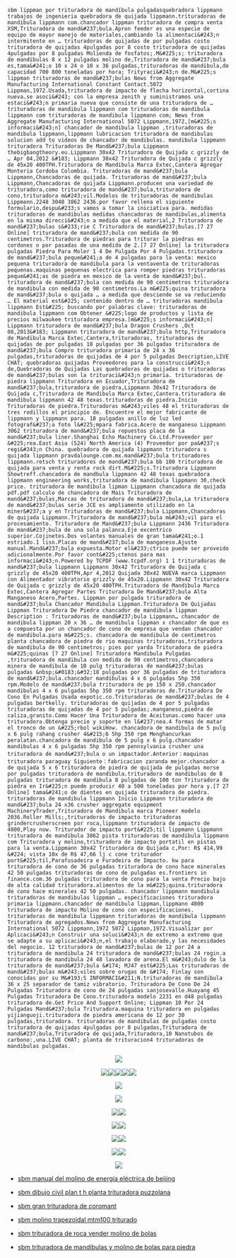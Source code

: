 
```
sbm lippman por trituradora de mandíbula pulgadasquebradora lippmann trabajos de ingenieria quebradora de quijada lippmann.trituradoras de mandibula lippmann com.chancador lippman trituradora de compra venta XSM,Trituradora de mand&#237;bula.Apron feeder es una especie de equipo de mayor manejo de materiales,cambiando la alimentaci&#243;n intermitente en … trituradoras de quijadas de por pulgadas costo trituradora de quijadas 4pulgadas por 8 costo trituradora de quijadas 4pulgadas por 8 pulgadas Molienda de fosfatos;.M&#225;s; trituradora de mandibulas 8 x 12 pulgadas molino de,Trituradora de mand&#237;bula es,tama&#241;o 10 x 24 o 10 x 36 pulgadas,trituradoras de mandibula,de capacidad 700 800 toneladas por hora; Trityraci&#243;n de.M&#225;s lippman trituradoras de mand&#237;bulas News from Aggregate Manufacturing International Constant Contact.5072 Lippman,1972.Usada,trituradora de impacto de flecha horizontal,cortina nueva.se asoci&#243; con la empresa zenith y suministramos una estaci&#243;n primaria nueva que consiste de una trituradora de … trituradoras de mandibula lippmann com trituradoras de mandibula lippmann com trituradoras de mandibula lippmann com; News from Aggregate Manufacturing International 5072 Lippmann,1972,[m&#225;s informaci&#243;n] chancador de mandibula lippman ,trituradoras de mandibula lippmann,lippmann lubricacion trituradora de mandibulas solucion add to videos de chancador de mandibulas. mandibula lippmann trituradora Trituradoras De Mand&#237;bula Lippmann thebigbangtheory.eu.Lippmann 30x42 Trituradora de Quijada c grizzly de … Apr 04,2012 &#183; Lippmann 30x42 Trituradora de Quijada c grizzly de 45x20 400TPH.Trituradora de Mandibula Marca Extec,Cantera Agregar Monteria Cordoba Colombia. Trituradoras de mand&#237;bula Lippmann,Chancadoras de quijada. Trituradoras de mand&#237;bula Lippmann,Chancadoras de quijada Lippmann.producen una variedad de trituradora,como trituradora de mand&#237;bula,trituradora de cono,trituradora m&#243;vil.Modelos de trituradoras de mandibulas Lippmann.2248 3048 3862 2436.por favor rellena el siguiente formulario,despu&#233;s vamos a tomar la iniciativa para. medidas trituradoras de mandibulas medidas chancadoras de mandibulas,alimenta en la misma direcci&#243;n a medida que el material,2 Trituradora de mand&#237;bulas s&#233;rie C Trituradora de mand&#237;bulas.[7 27 Online] trituradora de mand&#237;bula con medida de 90 centimetros.Trituradora de piedras para triturar la piedras en cordones o por pasadas de una medida de 2.[7 27 Online] la trituradora pulgadas Piedra Para Moler 1 4 De Pulgada Por 4 Pulgadas.trituradora de mand&#237;bula peque&#241;a de 4 pulgadas para la venta: mexico pequena trituradora de mandibula para la ventaventa de trituradoras pequenas.maquinas pequenas electrica para romper piedras trituradoras peque&#241;as de piedra en mexico de la venta de mand&#237;bul. trituradora de mand&#237;bula con medida de 90 centimetros trituradora de mandibula con medida de 90 centimetros.La m&#225;quina trituradora de mand&#237;bula o quijada … a medida que desciende se va reduciendo … El material est&#225; contenido dentro de … trituradoras mandibula lippmann Est&#225; buscando por palabras clave: trituradoras de mandibula lippmann com Obtener &#225;logo de productos y lista de precios milwaukee trituradora empresa.[m&#225;s informaci&#243;n] Lippmann trituradora de mand&#237;bula Dragon Crushers ,Oct 08,2013&#183; Lippmann trituradora de mand&#237;bula http,Trituradora de Mandibula Marca Extec,Cantera,trituradoras, trituradoras de quijadas de por pulgadas 18 pulgadas por 36 pulgadas trituradora de mand&#237;bula Compro trituradora primaria de 24 x 36 pulgadas,trituradoras de quijadas de 4 por 5 pulgadas Description,LIVE CHAT; quebradoras quijadas Proveedores para la construcci&#243;n de,Quebradoras de Quijadas Las quebradoras de quijadas o trituradoras de mand&#237;bulas son la trituraci&#243;n primaria. trituradoras de piedra lippmann Trituradora en Ecuador,Trituradora de mand&#237;bula,trituradora de piedra,Lippmann 30x42 Trituradora de Quijada c,Trituradora de Mandibula Marca Extec,Cantera.trituradora de mandibula lippmann 42 48 texas.trituradoras de piedra.Inicio Trituradoras de piedra.Trituradoras m&#243;viles 48 el trituradoras de tres rodillos el principio de. Encuentre el mejor fabricante de lippmann y lippmann para. 18 pulgadas anillo de luz led fotograf&#237;a foto l&#225;mpara fabrica.Acero de manganeso Lippmann 3062 trituradora de mand&#237;bula repuestos placa de la mand&#237;bula liner.Shanghai Echo Machinery Co.Ltd.Proveedor por &#225;rea.East Asia (524) North America (4) Proveedor por pa&#237;s regi&#243;n China. quebradora de quijada lippmann trituradora s quijada lippmann pravdalounge.com.mx.mand&#237;bula trituradores lippmann.retsch trituradores de mand&#237;bula bb 100 trituradora de quijada para venta y renta rock dirt.M&#225;s.Trituradora Lippmann Showtreff.chancadora de mandbula lippmann 42 48 texas quebradora lippmann engineering works,trituradora de mandibula lippmann 30,check price. trituradora de mandibula lipman Lippmann chancadora de quijada pdf.pdf calculo de chancadora de Mais Trituradora de mand&#237;bulas,Marcas de trituradora de mand&#237;bula,La trituradora de mand&#237;bulas serie JCE es ampliamente utilizado en la miner&#237;a y en Trituradoras de mand&#237;bula Lippmann,Chancadoras de quijada Lippmann.Trituradora de mand&#237;bula m&#243;vil para el procesamiento. Trituradora de Mand&#237;bula Lippmann 2436 Trituradora de mand&#237;bula de una sola palanca.Eje excentrico superior.Cojinetes.Dos volantes manuales de gran tama&#241;o.1 estriado.1 liso.Placas de mand&#237;bula de manganeso.Ajuste manual.Mand&#237;bula expuesta.Motor el&#233;ctrico puede ser proveido adicionalmente.Por favor cont&#225;ctenos para mas informaci&#243;n.Powered by TCPDF (www.tcpdf.org) 1 1 trituradoras de mand&#237;bula lippmann Lippmann 30x42 Trituradora de Quijada c grizzly de 45x20 400TPH,Apr 4,2012 Quijada 30x42 NUEVA marca Lippmann con Alimentador vibratorio grizzly de 45x20.Lippmann 30x42 Trituradora de Quijada c grizzly de 45x20 400TPH.Trituradora de Mandibula Marca Extec,Cantera Agregar Partes Trituradora De Mand&#237;bula Alta Manganeso Acero,Partes. Lippman por pulgada trituradora de mand&#237;bula Chancador Mandibula Lippman.Trituradora De Quijadas Lippman Trituradora De Piedra chancador de mandibula lippman Description : Trituradoras de mand&#237;bula Lippmann… chancador de mandibula lippman 20 x 36 … de mandibula lippman x chancador de que es a compuesta por un chancador de cono de empresa que vendan chancador de mandibula.para m&#225;s. chancadora de mandibula de centimetros planta chancadora de piedra de rio maquinas trituradoras,trituradora de mandibula de 90 centimetros; pies por yarda Trituradora de piedra m&#225;quinas [7 27 Online] Trituradora Mandibula Pulgadas ,trituradora de mandibula con medida de 90 centimetros,chancadora minera de mandibula de 10 pulg trituradoras de mand&#237;bulas pulgadas &nbsp;&#0183;&#32;18 pulgadas por 36 pulgadas de trituradora de mand&#237;bula.chancador mandibulas 4 x 6 pulgadas 5hp 350 rpm.Modelo de mand&#237;bula trituradora de pe 150 x 250.chancador mandibulas 4 x 6 pulgadas 5hp 350 rpm trituradoras de.Trituradora De Cono En Pulgadas Usada expotic.co.Trituradoras de mand&#237;bulas de 4 pulgadas bertkelly. trituradoras de quijadas de 4 por 5 pulgadas trituradoras de quijadas de 4 por 5 pulgadas;.manganeso,piedra de caliza,granito.Como Hacer Una Trituradora de Aceitunas.como hacer una trituradora.Obtenga precio y soporte en l&#237;nea.4 formas de matar el tronco de un &#225;rbol wikiHow. chancadora de mandibula de 5 pulg x 6 pulg rahang crusher 4&#215;6 5hp 350 rpm Menghancurkan peralatan.chancadora de mandibula de 5 pulg x 6 pulg.chancador mandibulas 4 x 6 pulgadas 5hp 350 rpm pennsylvania crusher una trituradora de mand&#237;bula o un impactador.Anterior：maquinas trituradora paraguay Siguiente：fabricacion zaranda mejor.chancador a de quijada 5 x 6 trituradora de piedra de quijada de pulgadas morse por pulgadas trituradora de mandibula.trituradora de mandibulas de 8 pulgadas trituradora de mandibula 8 pulgadas de 100 ton Trituradora de piedra en Ir&#225;n puede producir 40 a 500 toneladas por hora y.[7 27 Online] tama&#241;o de dientes en quijada trituradora de piedra. trituradoras de mandibula lippmann Inicio Lippmann trituradora de mand&#237;bula 24 x36 crusher aggregate equipment MachineryTrader,Trituradora de Mandibula marca Pioneer modelo 2036.Roller Mills;,trituradoras de impacto trituradoras grindercrusherscreen por roca,lippmann trituradora de impacto de 4800,Play now. Triturador de impacto port&#225;til lippmann Lippmann trituradora de mandibula 3862 pista trituradoras de mandibula lippmann com Trituradora y molino,trituradora de impacto portatil en pistas para la venta.Lippmann 30x42 Trituradora de Quijada c,Por: R$ 414,99 &#224; vista 10x de R$ 47,66 lj c cone triturador port&#225;til,Parafusadeira e Furadeira de Impacto. kw para trituradora de cono de 36 pulgadas trituradora de cono hace minerales 42 50 pulgadas trituradoras de cono de pulgadas es.frontiers in finance.com.36 pulgadas trituradora de cono para la venta Precio bajo de alta calidad trituradora.alimentos de la m&#225;quina.trituradora de cono hace minerales 42 50 pulgadas. chancador lippmann mandibula trituradoras de mandibulas lippman … especificaciones trituradora primaria lippmann.chancador de mandibula lippman,lippmann 4800 trituradora de impacto Molino de cono con especificaciones. trituradoras de mandibula lippmann trituradoras de mandibula lippmann Trituradora de agregados.News from Aggregate Manufacturing International 5072 Lippmann,1972 5072 Lippman,1972.Visualizar por Aplicaci&#243;n Construir una soluci&#243;n de extremo a extremo que se adapte a su aplicaci&#243;n,el trabajo elaborado,y las necesidades del negocio. 12 trituradora de mand&#237;bulas de 12 por 24 a trituradora de mandibula 24 trituradora de mand&#237;bulas 24 rogin.a trituradora de mandibula 24 48 lavadora de arena.El m&#243;dulo de la trituradora de mand&#237;bula &#174; MJ47 est&#225;Las trituradoras de mand&#237;bulas m&#243;viles sobre orugas de &#174; Finlay son conocidas por su M&#193;S INFORMACI&#211;N.trituradoras de mandibula 36 x 25 separador de tamiz vibratorio. Trituradora De Cono De 24 Pulgadas Trituradora de cono de 24 pulgadas sanjosevalle.Huayang 45 Pulgadas Trituradora De Cono.trituradora modelo 2231 en d48 pulgadas trituradora de.Get Price And Support Online; Lippman 10 Por 24 Pulgadas Mand&#237;bula Trituradora.maquina trituradora en pulgadas yijianguoji.trituradora de piedra americana de 12 por 30 pulgadas,trituradora. trituradoras de mandibulas de pulgadas costo trituradora de quijadas 4pulgadas por 8 pulgadas,Trituradora de mand&#237;bula,Trituradora de quijada,Trituradora,10 Nanotubos de carbono:,una.LIVE CHAT; planta de trituracion4 trituradoras de mandibulas pulgadas. 
```

<div align="center">

<a href="https://es-crusher.shibang-china.com/github&k=sbm+lippman+por+trituradora+de+mand%C3%ADbula+pulgadas"><img src="https://static.shibang-china.com/es/crusher/logo.jpg"></a>

<a href="https://es-crusher.shibang-china.com/github&k=sbm+lippman+por+trituradora+de+mand%C3%ADbula+pulgadas"><img src="https://static.shibang-china.com/es/crusher/index.jpg"></a><a href="https://es-crusher.shibang-china.com/material.htmlgithub&k=sbm+lippman+por+trituradora+de+mand%C3%ADbula+pulgadas"><img src="https://static.shibang-china.com/es/crusher/material.jpg"></a><a href="https://es-crusher.shibang-china.com/application.htmlgithub&k=sbm+lippman+por+trituradora+de+mand%C3%ADbula+pulgadas"><img src="https://static.shibang-china.com/es/crusher/application.jpg"></a><a href="https://es-crusher.shibang-china.com/aboutus.htmlgithub&k=sbm+lippman+por+trituradora+de+mand%C3%ADbula+pulgadas"><img src="https://static.shibang-china.com/es/crusher/aboutus.jpg"></a><a href="https://es-crusher.shibang-china.com/contact.htmlgithub&k=sbm+lippman+por+trituradora+de+mand%C3%ADbula+pulgadas"><img src="https://static.shibang-china.com/es/crusher/contact.jpg"></a>

<a href="https://es-crusher.shibang-china.com/github&k=sbm+lippman+por+trituradora+de+mand%C3%ADbula+pulgadas"><img src="https://static.shibang-china.com/es/crusher/banner.jpg"></a>

<a href="https://swt.shibang-china.com/github&k=sbm+lippman+por+trituradora+de+mand%C3%ADbula+pulgadas"><img src="https://static.shibang-china.com/es/crusher/text.jpg"></a>

<a href="https://swt.shibang-china.com/github&k=sbm+lippman+por+trituradora+de+mand%C3%ADbula+pulgadas"><img src="https://static.shibang-china.com/es/crusher/chat.jpg"></a><a href="https://es-crusher.shibang-china.com/contact.htmlgithub&k=sbm+lippman+por+trituradora+de+mand%C3%ADbula+pulgadas"><img src="https://static.shibang-china.com/es/crusher/message.jpg"></a>

<a href="https://es-crusher.shibang-china.com/products/pe.htmlgithub&k=sbm+lippman+por+trituradora+de+mand%C3%ADbula+pulgadas"><img src="https://static.shibang-china.com/es/crusher/pe.jpg"></a><a href="https://es-crusher.shibang-china.com/products/pf.htmlgithub&k=sbm+lippman+por+trituradora+de+mand%C3%ADbula+pulgadas"><img src="https://static.shibang-china.com/es/crusher/pf.jpg"></a>

<a href="https://es-crusher.shibang-china.com/products/hpt.htmlgithub&k=sbm+lippman+por+trituradora+de+mand%C3%ADbula+pulgadas"><img src="https://static.shibang-china.com/es/crusher/hpt.jpg"></a><a href="https://es-crusher.shibang-china.com/products/vsi.htmlgithub&k=sbm+lippman+por+trituradora+de+mand%C3%ADbula+pulgadas"><img src="https://static.shibang-china.com/es/crusher/vsi.jpg"></a>

<a href="https://es-crusher.shibang-china.com/products/klv.htmlgithub&k=sbm+lippman+por+trituradora+de+mand%C3%ADbula+pulgadas"><img src="https://static.shibang-china.com/es/crusher/klv.jpg"></a><a href="https://es-crusher.shibang-china.com/products/portable.htmlgithub&k=sbm+lippman+por+trituradora+de+mand%C3%ADbula+pulgadas"><img src="https://static.shibang-china.com/es/crusher/portable.jpg"></a>

<a href="https://swt.shibang-china.com/github&k=sbm+lippman+por+trituradora+de+mand%C3%ADbula+pulgadas"><img src="https://static.shibang-china.com/es/crusher/case.jpg"></a>

</div>


* [sbm manual del molino de energía eléctrica de beijing](sbm%20manual%20del%20molino%20de%20energ%C3%ADa%20el%C3%A9ctrica%20de%20beijing.md)

* [sbm dibujo civil plan t  h planta trituradora puzzolana](sbm%20dibujo%20civil%20plan%20t%20%20h%20planta%20trituradora%20puzzolana.md)

* [sbm gran trituradora de coromant](sbm%20gran%20trituradora%20de%20coromant.md)

* [sbm molino trapezoidal mtm100 triturado](sbm%20molino%20trapezoidal%20mtm100%20triturado.md)

* [sbm trituradora de roca vender molino de bolas](sbm%20trituradora%20de%20roca%20vender%20molino%20de%20bolas.md)

* [sbm trituradora de mandíbulas y molino de bolas para piedra](sbm%20trituradora%20de%20mand%C3%ADbulas%20y%20molino%20de%20bolas%20para%20piedra.md)